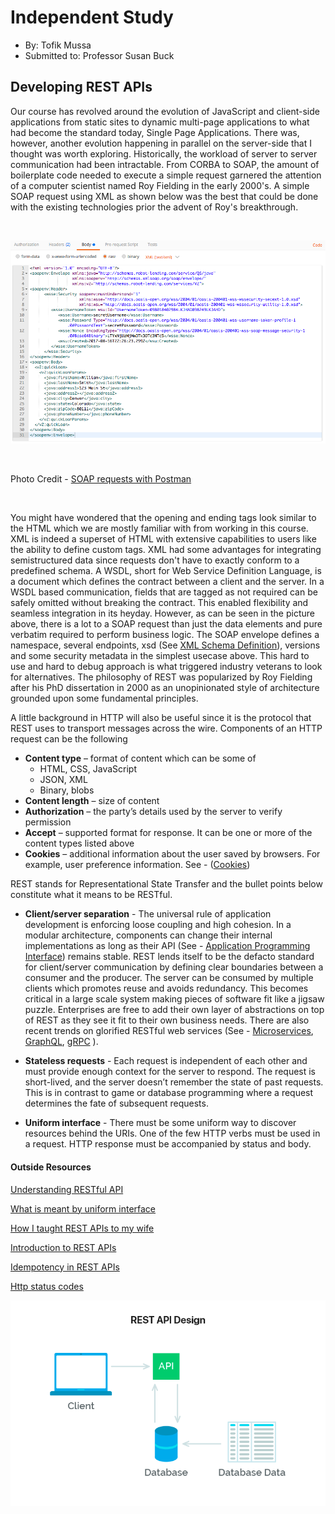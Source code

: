# Independent Study

- By: Tofik Mussa
- Submitted to: Professor Susan Buck

## Developing REST APIs 

Our course has revolved around the evolution of JavaScript and client-side applications from static sites to dynamic multi-page applications to what had 
become the standard today, Single Page Applications. There was, however, another evolution happening in parallel on the server-side that I thought was
worth exploring. Historically, the workload of server to server communication had been intractable. From CORBA to SOAP, the amount of boilerplate code 
needed to execute a simple request garnered the attention of a computer scientist named Roy Fielding in the early 2000's. A simple SOAP request using XML as
shown below was the best that could be done with the existing technologies prior the advent of Roy's breakthrough.

&nbsp;

![Soap Request](https://github.com/tmussa1/independent-study/blob/master/images/soap-request.png)

&nbsp;

Photo Credit - [SOAP requests with Postman](https://medium.com/@krissparks/soap-requests-with-postman-333c61137c41)

&nbsp;

You might have wondered that the opening and ending tags look similar to the HTML which we are mostly familiar with from working in this course. XML is indeed a 
superset of HTML with extensive capabilities to users like the ability to define custom tags.  XML had some advantages for integrating 
semistructured data since requests don't have to exactly conform to a predefined schema. A WSDL, short for Web Service Definition Language, is a 
document which defines the contract between a client and the server. In a WSDL based communication, fields that are tagged as not required can be safely omitted 
without breaking the contract. This enabled flexibility and seamless integration in its heyday. However, as can be seen in the picture above, 
there is a lot to a SOAP request than just the data elements and pure verbatim required to perform business logic. The SOAP envelope defines a namespace, several
endpoints, xsd (See [XML Schema Definition](https://www.w3schools.com/xml/schema_intro.asp)), versions and some security metadata in the simplest usecase above. 
This hard to use and hard to debug approach is what triggered industry veterans to look for alternatives. The philosophy of REST was popularized by Roy Fielding 
after his PhD dissertation in 2000 as an unopinionated style of architecture grounded upon some fundamental principles. 

A little background in HTTP will also be useful since it is the protocol that REST uses to transport messages across the wire. Components of an HTTP request
can be the following

- **Content type** – format of content which can be some of 
  - HTML, CSS, JavaScript
  - JSON, XML
  - Binary, blobs 
- **Content length** – size of content
- **Authorization** – the party’s details used by the server to verify permission
- **Accept** – supported format for response. It can be one or more of the content types listed above 
- **Cookies** – additional information about the user saved by browsers. For example, user preference information. See - 
([Cookies](https://support.mozilla.org/en-US/kb/cookies-information-websites-store-on-your-computer))

REST stands for Representational State Transfer and the bullet points below constitute what it means to be RESTful.  

- **Client/server separation** - The universal rule of application development is enforcing loose coupling and high cohesion. In a modular architecture, components
can change their internal implementations as long as their API 
(See - [Application Programming Interface](https://www.freecodecamp.org/news/what-is-an-api-in-english-please-b880a3214a82/)) remains stable. REST lends itself 
to be the defacto standard for client/server communication by defining clear boundaries between a consumer and the producer. The server can be consumed by 
multiple clients which promotes reuse and avoids redundancy. This becomes critical in a large scale system making pieces of software fit like a jigsaw puzzle.
Enterprises are free to add their own layer of abstractions on top of REST as they see it fit to their own business needs. There are also recent trends on 
glorified RESTful web services (See - [Microservices](https://microservices.io/), [GraphQL](https://graphql.org/), [gRPC](https://grpc.io/) ).

- **Stateless requests** - Each request is independent of each other and must provide enough context for the server to respond. The request is short-lived, 
and the server doesn’t remember the state of past requests. This is in contrast to game or database programming where a request determines the fate of 
subsequent requests. 

- **Uniform interface** - There must be some uniform way to discover resources behind the URIs. One of the few HTTP verbs must be used in a request. HTTP 
response must be accompanied by status and body. 


#### Outside Resources

[Understanding RESTful API](https://mlsdev.com/blog/81-a-beginner-s-tutorial-for-understanding-restful-api)

[What is meant by uniform interface](https://stackoverflow.com/questions/25172600/rest-what-exactly-is-meant-by-uniform-interface)

[How I taught REST APIs to my wife](http://www.looah.com/source/view/2284)

[Introduction to REST APIs](https://itnext.io/javascript-fundamentals-an-introduction-to-rest-apis-7cbe8a809d3b)

[Idempotency in REST APIs](https://restfulapi.net/idempotent-rest-apis/)

[Http status codes](https://www.restapitutorial.com/httpstatuscodes.html)

![REST API](https://github.com/tmussa1/independent-study/blob/master/images/rest-api.png)